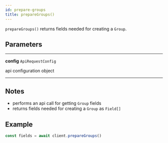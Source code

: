 ```yaml
---
id: prepare-groups
title: prepareGroups()
---
```


`prepareGroups()` returns fields needed for creating a `Group`.


## Parameters

---
**config** `ApiRequestConfig`

api configuration object

---


## Notes

* performs an api call for getting `Group` fields
* returns fields needed for creating a `Group` as `Field[]`

## Example

```js
const fields = await client.prepareGroups()
```

